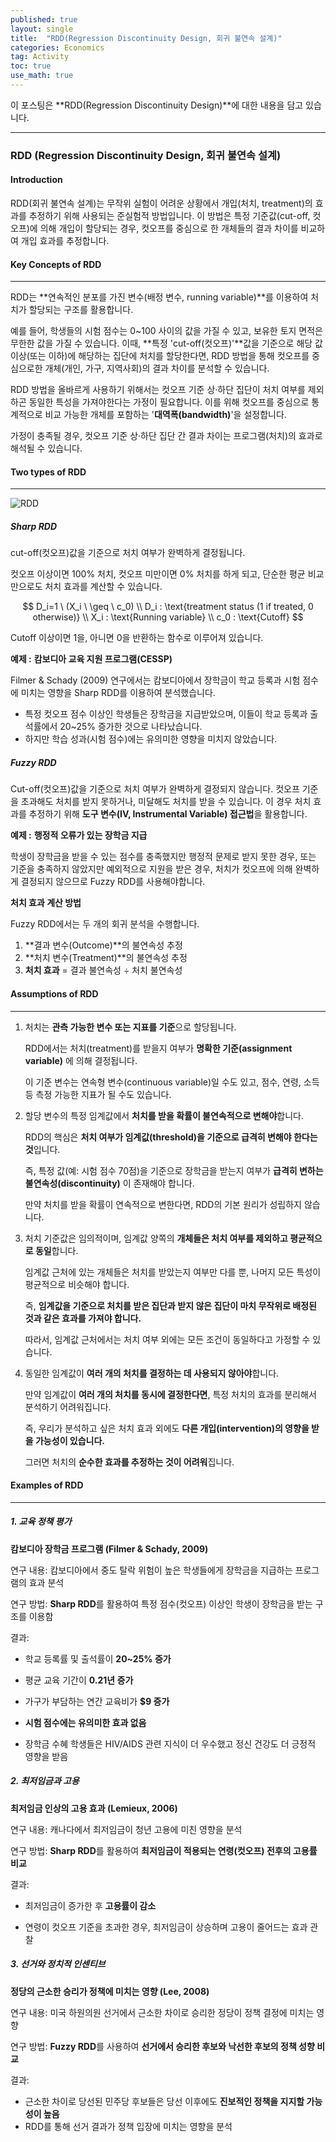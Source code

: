 ```yaml
---
published: true
layout: single
title:  "RDD(Regression Discontinuity Design, 회귀 불연속 설계)"
categories: Economics
tag: Activity
toc: true
use_math: true
---
```


이 포스팅은 **RDD(Regression Discontinuity Design)**에 대한 내용을 담고 있습니다.

---

### RDD (Regression Discontinuity Design, 회귀 불연속 설계)

#### Introduction

RDD(회귀 불연속 설계)는 무작위 실험이 어려운 상황에서 개입(처치, treatment)의 효과를 추정하기 위해 사용되는 준실험적 방법입니다. 이 방법은 특정 기준값(cut-off, 컷오프)에 의해 개입이 할당되는 경우, 컷오프를 중심으로 한 개체들의 결과 차이를 비교하여 개입 효과를 추정합니다.



#### Key Concepts of RDD

---

RDD는 **연속적인 분포를 가진 변수(배정 변수,  running variable)**를 이용하여 처치가 할당되는 구조를 활용합니다. 

예를 들어, 학생들의 시험 점수는 0~100 사이의 값을 가질 수 있고, 보유한 토지 면적은 무한한 값을 가질 수 있습니다. 이때, **특정 'cut-off(컷오프)'**값을 기준으로 해당 값 이상(또는 이하)에 해당하는 집단에 처치를 할당한다면, RDD 방법을 통해 컷오프를 중심으로한 개체(개인, 가구, 지역사회)의 결과 차이를 분석할 수 있습니다.

RDD 방법을 올바르게 사용하기 위해서는 컷오프 기준 상·하단 집단이 처치 여부를 제외하곤 동일한 특성을 가져야한다는 가정이 필요합니다. 이를 위해 컷오프를 중심으로 통계적으로 비교 가능한 개체를 포함하는 '**대역폭(bandwidth)**'을 설정합니다.

가정이 충족될 경우, 컷오프 기준 상·하단 집단 간 결과 차이는 프로그램(처치)의 효과로 해석될 수 있습니다.



#### Two types of RDD

---

![RDD]({{site.url}}\images\2025-03-12-method_RDD(regress)\RDD.png)

##### Sharp RDD

cut-off(컷오프)값을 기준으로 처치 여부가 완벽하게 결정됩니다.

컷오프 이상이면 100% 처치, 컷오프 미만이면 0% 처치를 하게 되고, 단순한 평균 비교만으로도 처치 효과를 계산할 수 있습니다.


$$
D_i=1 \ (X_i \ \geq \ c_0) \\
D_i : \text{treatment status (1 if treated, 0 otherwise)} \\
X_i : \text{Running variable} \\
c_0 : \text{Cutoff}
$$


Cutoff 이상이면 1을, 아니면 0을 반환하는 함수로 이루어져 있습니다.



**예제 :** **캄보디아 교육 지원 프로그램(CESSP)**

Filmer & Schady (2009) 연구에서는 캄보디아에서 장학금이 학교 등록과 시험 점수에 미치는 영향을 Sharp RDD를 이용하여 분석했습니다.

- 특정 컷오프 점수 이상인 학생들은 장학금을 지급받았으며, 이들이 학교 등록과 출석률에서 20~25% 증가한 것으로 나타났습니다.
- 하지만 학습 성과(시험 점수)에는 유의미한 영향을 미치지 않았습니다.



##### Fuzzy RDD

Cut-off(컷오프)값을 기준으로 처치 여부가 완벽하게 결정되지 않습니다. 컷오프 기준을 초과해도 처치를 받지 못하거나, 미달해도 처치를 받을 수 있습니다. 이 경우 처치 효과를 추정하기 위해 **도구 변수(IV, Instrumental Variable) 접근법**을 활용합니다.



**예제 :** **행정적 오류가 있는 장학금 지급** 

학생이 장학금을 받을 수 있는 점수를 충족했지만 행정적 문제로 받지 못한 경우, 또는 기준을 충족하지 않았지만 예외적으로 지원을 받은 경우, 처치가 컷오프에 의해 완벽하게 결정되지 않으므로 Fuzzy RDD를 사용해야합니다. 



**처치 효과 계산 방법**

Fuzzy RDD에서는 두 개의 회귀 분석을 수행합니다.

1. **결과 변수(Outcome)**의 불연속성 추정
2. **처치 변수(Treatment)**의 불연속성 추정 
3. **처치 효과** = 결과 불연속성 ÷ 처치 불연속성



#### Assumptions of RDD

---

1. 처치는 **관측 가능한 변수 또는 지표를 기준**으로 할당됩니다.

   RDD에서는 처치(treatment)를 받을지 여부가 **명확한 기준(assignment variable)** 에 의해 결정됩니다.

   이 기준 변수는 연속형 변수(continuous variable)일 수도 있고, 점수, 연령, 소득 등 측정 가능한 지표가 될 수도 있습니다.

   

2. 할당 변수의 특정 임계값에서 **처치를 받을 확률이 불연속적으로 변해야**합니다.

   RDD의 핵심은 **처치 여부가 임계값(threshold)을 기준으로 급격히 변해야 한다는 것**입니다.

   즉, 특정 값(예: 시험 점수 70점)을 기준으로 장학금을 받는지 여부가 **급격히 변하는 불연속성(discontinuity)** 이 존재해야 합니다.

   만약 처치를 받을 확률이 연속적으로 변한다면, RDD의 기본 원리가 성립하지 않습니다.

   

3. 처치 기준값은 임의적이며, 임계값 양쪽의 **개체들은 처치 여부를 제외하고 평균적으로 동일**합니다.

   임계값 근처에 있는 개체들은 처치를 받았는지 여부만 다를 뿐, 나머지 모든 특성이 평균적으로 비슷해야 합니다.

   즉, **임계값을 기준으로 처치를 받은 집단과 받지 않은 집단이 마치 무작위로 배정된 것과 같은 효과를 가져야 합니다.**

   따라서, 임계값 근처에서는 처치 여부 외에는 모든 조건이 동일하다고 가정할 수 있습니다.

   

4. 동일한 임계값이 **여러 개의 처치를 결정하는 데 사용되지 않아야**합니다.

   만약 임계값이 **여러 개의 처치를 동시에 결정한다면**, 특정 처치의 효과를 분리해서 분석하기 어려워집니다.

   즉, 우리가 분석하고 싶은 처치 효과 외에도 **다른 개입(intervention)의 영향을 받을 가능성이 있습니다.**

   그러면 처치의 **순수한 효과를 추정하는 것이 어려워**집니다.



#### Examples of RDD

---

##### **1. 교육 정책 평가**

**캄보디아 장학금 프로그램 (Filmer & Schady, 2009)**

연구 내용: 캄보디아에서 중도 탈락 위험이 높은 학생들에게 장학금을 지급하는 프로그램의 효과 분석

연구 방법: **Sharp RDD**를 활용하여 특정 점수(컷오프) 이상인 학생이 장학금을 받는 구조를 이용함

결과:

- 학교 등록률 및 출석률이 **20~25% 증가**

- 평균 교육 기간이 **0.21년 증가**

- 가구가 부담하는 연간 교육비가 **$9 증가**

- **시험 점수에는 유의미한 효과 없음**

- 장학금 수혜 학생들은 HIV/AIDS 관련 지식이 더 우수했고 정신 건강도 더 긍정적 영향을 받음

  

##### **2. 최저임금과 고용**

**최저임금 인상의 고용 효과 (Lemieux, 2006)**

연구 내용: 캐나다에서 최저임금이 청년 고용에 미친 영향을 분석

연구 방법: **Sharp RDD**를 활용하여 **최저임금이 적용되는 연령(컷오프) 전후의 고용률 비교**

결과:

- 최저임금이 증가한 후 **고용률이 감소**

- 연령이 컷오프 기준을 초과한 경우, 최저임금이 상승하며 고용이 줄어드는 효과 관찰

  

##### **3. 선거와 정치적 인센티브**

**정당의 근소한 승리가 정책에 미치는 영향 (Lee, 2008)**

연구 내용: 미국 하원의원 선거에서 근소한 차이로 승리한 정당이 정책 결정에 미치는 영향

연구 방법: **Fuzzy RDD**를 사용하여 **선거에서 승리한 후보와 낙선한 후보의 정책 성향 비교**

결과:

- 근소한 차이로 당선된 민주당 후보들은 당선 이후에도 **진보적인 정책을 지지할 가능성이 높음**
- RDD를 통해 선거 결과가 정책 입장에 미치는 영향을 분석
